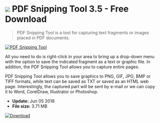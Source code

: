 # ![](https://cdn.softexe.net/static/icon/win.gif) PDF Snipping Tool 3.5 - Free Download

> PDF Snipping Tool is a tool for capturing text fragments or images placed in PDF documents.

[![PDF Snipping Tool](https://gallery.dpcdn.pl/imgc/Tools/82876/g_-_420x350_1.5_-_x09e0d429-2de5-4e4e-a0b5-d94b6dbf11ae.jpg)](https://softexe.net/win/multimedia/image-capture/pdf-snipping-tool:pRpee.html)

All you need to do is right-click in your area to bring up a drop-down menu with the option to save the indicated fragment as a text or graphic file. In addition, the PDF Snipping Tool allows you to capture entire pages.
 
 PDF Snipping Tool allows you to save graphics to PNG, GIF, JPG, BMP or TIFF formats, while text can be saved as TXT or saved as an HTML web page. Interestingly, the captured part will be sent by e-mail or we can copy it to Word, CorelDraw, Illustrator or Photoshop.


- **Update:** Jun 05 2018
- **File size:** 3.71 MB

[![Download](https://cdn.softexe.net/static/img/download.png)](https://softexe.net/win/multimedia/image-capture/pdf-snipping-tool:pRpee.html)

